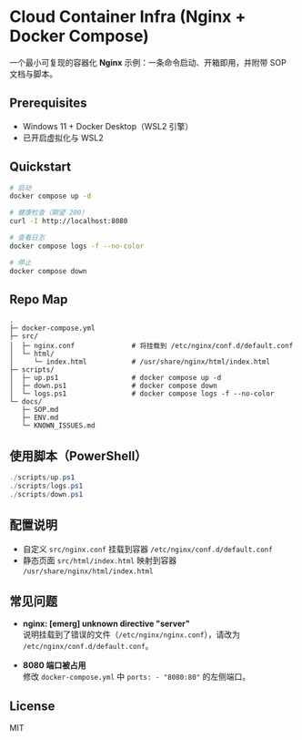 # Cloud Container Infra (Nginx + Docker Compose)

一个最小可复现的容器化 **Nginx** 示例：一条命令启动、开箱即用，并附带 SOP 文档与脚本。

## Prerequisites
- Windows 11 + Docker Desktop（WSL2 引擎）
- 已开启虚拟化与 WSL2

## Quickstart

```bash
# 启动
docker compose up -d

# 健康检查（期望 200）
curl -I http://localhost:8080

# 查看日志
docker compose logs -f --no-color

# 停止
docker compose down
```

## Repo Map
```
.
├─ docker-compose.yml
├─ src/
│  ├─ nginx.conf              # 将挂载到 /etc/nginx/conf.d/default.conf
│  └─ html/
│     └─ index.html           # /usr/share/nginx/html/index.html
├─ scripts/
│  ├─ up.ps1                  # docker compose up -d
│  ├─ down.ps1                # docker compose down
│  └─ logs.ps1                # docker compose logs -f --no-color
└─ docs/
   ├─ SOP.md
   ├─ ENV.md
   └─ KNOWN_ISSUES.md
```

## 使用脚本（PowerShell）
```powershell
./scripts/up.ps1
./scripts/logs.ps1
./scripts/down.ps1
```

## 配置说明
- 自定义 `src/nginx.conf` 挂载到容器 `/etc/nginx/conf.d/default.conf`
- 静态页面 `src/html/index.html` 映射到容器 `/usr/share/nginx/html/index.html`

## 常见问题
- **nginx: [emerg] unknown directive "server"**  
  说明挂载到了错误的文件（`/etc/nginx/nginx.conf`），请改为 `/etc/nginx/conf.d/default.conf`。

- **8080 端口被占用**  
  修改 `docker-compose.yml` 中 `ports: - "8080:80"` 的左侧端口。

## License
MIT
